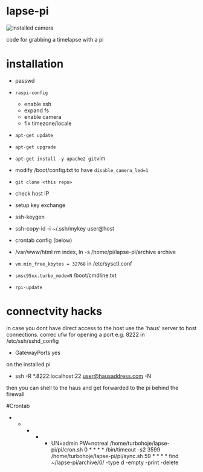 # lapse-pi

![installed camera](https://i.imgur.com/yWUIKSJ.jpg)

code for grabbing a timelapse with a pi
# installation
* passwd
* `raspi-config`
  * enable ssh
  * expand fs
  * enable camera
  * fix timezone/locale
* `apt-get update`
* `apt-get upgrade`
* `apt-get install -y apache2 git`vim
* modify /boot/config.txt to have `disable_camera_led=1` 
* `git clone <this repo>`
  
* check host IP
* setup key exchange
* ssh-keygen
* ssh-copy-id -i ~/.ssh/mykey user@host
* crontab config (below)
* /var/www/html rm index, ln -s /home/pi/lapse-pi/archive archive

* `vm.min_free_kbytes = 32768` in /etc/sysctl.conf
* `smsc95xx.turbo_mode=N` /boot/cmdline.txt 
* `rpi-update`


# connectvity hacks
in case you dont have direct access to the host
use the 'haus' server to host connections.
correc ufw for opening a port e.g. 8222
in /etc/ssh/sshd_config 
* GatewayPorts yes

on the installed pi
* ssh -R \*.8222:localhost:22 user@hausaddress.com -N

then you can shell to the haus and get forwarded to the pi behind the firewall

#Crontab
* * * * * UN=admin PW=notreal /home/turbohoje/lapse-pi/pi/cron.sh
0 * * * * /bin/timeout -s2 3599 /home/turbohoje/lapse-pi/pi/sync.sh
59 * * * * find ~/lapse-pi/archive/0/ -type d -empty -print -delete 
